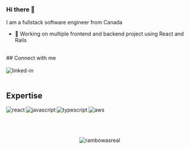 ### Hi there 👋

<!--
**RamboWasReal/RamboWasReal** is a ✨ _special_ ✨ repository because its `README.md` (this file) appears on your GitHub profile.

Here are some ideas to get you started:

- 🔭 I’m currently working on ...
- 🌱 I’m currently learning ...
- 👯 I’m looking to collaborate on ...
- 🤔 I’m looking for help with ...
- 💬 Ask me about ...
- 📫 How to reach me: ...
- 😄 Pronouns: ...
- ⚡ Fun fact: ...
-->

I am a fullstack software engineer from Canada
- 🔭 Working on multiple frontend and backend project using React and Rails

<br>
## Connect with me
<br>
<br>
<a href="https://www.linkedin.com/in/david-boutin-167651171/" target="_blank">
<img align="left" alt="linked-in" src="https://img.shields.io/badge/linkedin-%230077B5.svg?&style=for-the-badge&logo=linkedin&logoColor=white"/>
  </a>
<br>
<br>

## Expertise

<img align="left" alt="react" src="https://img.shields.io/badge/react%20-%2320232a.svg?&style=for-the-badge&logo=react&logoColor=%2361DAFB" />
<img align="left" alt="javascript" src="https://img.shields.io/badge/-Javascript-efd81d?logo=javascript&logoColor=black&style=for-the-badge" />
<img align="left" alt="typescript" src="https://img.shields.io/badge/TypeScript-%230069B5.svg?&style=for-the-badge&logo=typescript&logoColor=white" />
<img align="left" alt="aws" src="https://img.shields.io/badge/-Laravel-FF0000?logo=rubyonrails&logoColor=white&style=for-the-badge" />
<br>
<br>
<br>
<br>

<p align="center"><img align="center" src="https://github-readme-streak-stats.herokuapp.com/?user=rambowasreal&theme=dark" alt="rambowasreal" />
